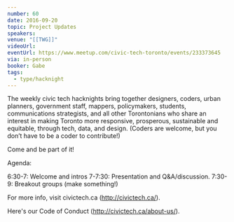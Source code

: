 ```yaml
---
number: 60
date: 2016-09-20
topic: Project Updates
speakers: 
venue: "[[TWG]]"
videoUrl:
eventUrl: https://www.meetup.com/civic-tech-toronto/events/233373645
via: in-person
booker: Gabe
tags:
  - type/hacknight
---
```


The weekly civic tech hacknights bring together designers, coders, urban planners, government staff, mappers, policymakers, students, communications strategists, and all other Torontonians who share an interest in making Toronto more responsive, prosperous, sustainable and equitable, through tech, data, and design. (Coders are welcome, but you don’t have to be a coder to contribute!)

Come and be part of it!

Agenda:

6:30-7: Welcome and intros
7-7:30: Presentation and Q&A/discussion.
7:30-9: Breakout groups (make something!)

For more info, visit civictech.ca (http://civictech.ca/).

Here's our Code of Conduct (http://civictech.ca/about-us/).